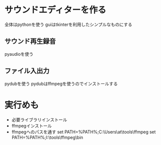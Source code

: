 # サウンドエディターを作る

全体はpythonを使う
guiはtkinterを利用したシンプルなものにする

## サウンド再生録音

pyaudioを使う

## ファイル入出力

pydubを使う
pydubはffmpegを使うのでインストールする

# 実行めも

- 必要ライブラリインストール
- ffmpegインストール
- ffmpegへのパスを通す
    set PATH=%PATH%;C:\Users\at\tools\ffmpeg
    set PATH=%PATH%;I:\tools\ffmpeg\bin